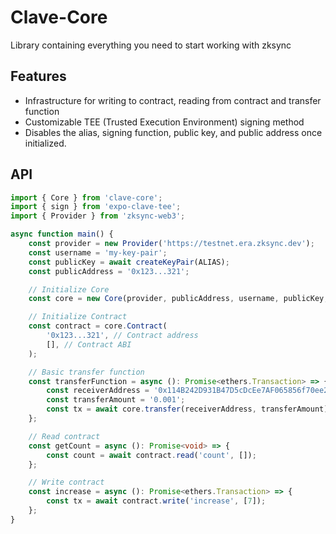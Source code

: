 # Clave-Core

Library containing everything you need to start working with zksync

## Features

-   Infrastructure for writing to contract, reading from contract and transfer function
-   Customizable TEE (Trusted Execution Environment) signing method
-   Disables the alias, signing function, public key, and public address once initialized.

## API

```ts
import { Core } from 'clave-core';
import { sign } from 'expo-clave-tee';
import { Provider } from 'zksync-web3';

async function main() {
    const provider = new Provider('https://testnet.era.zksync.dev');
    const username = 'my-key-pair';
    const publicKey = await createKeyPair(ALIAS);
    const publicAddress = '0x123...321';

    // Initialize Core
    const core = new Core(provider, publicAddress, username, publicKey, sign);

    // Initialize Contract
    const contract = core.Contract(
        '0x123...321', // Contract address
        [], // Contract ABI
    );

    // Basic transfer function
    const transferFunction = async (): Promise<ethers.Transaction> => {
        const receiverAddress = '0x114B242D931B47D5cDcEe7AF065856f70ee278C4';
        const transferAmount = '0.001';
        const tx = await core.transfer(receiverAddress, transferAmount);
    };

    // Read contract
    const getCount = async (): Promise<void> => {
        const count = await contract.read('count', []);
    };

    // Write contract
    const increase = async (): Promise<ethers.Transaction> => {
        const tx = await contract.write('increase', [7]);
    };
}
```
